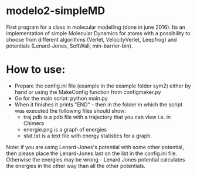 # modelo2-simpleMD
First program for a class in molecular modelling (done in june 2016). Its an implementation of simple Molecular Dynamics for atoms with a possibility to choose from different algorithms (Verlet, VelocityVerlet, Leepfrog) and potentials (Lenard-Jones, SoftWall, min-barrier-bin).

# How to use:
* Prepare the config.ini file (example in the example folder sym2) either by hand or using the MakeConfig function from configmaker.py
* Go for the main script: python main.py
* When it finishes it prints "END" - then in the folder in which the script was executed the following files should show:
    - traj.pdb is a pdb file with a trajectory that you can view i.e. in Chimera
    - energie.png is a graph of energies
    - stat.txt is a text file with energy statistics for a graph.
    
Note: if you are using Lenard-Jones's potential with some other potential, then please place the Lenard-Jones last on the list in the config.ini file. Otherwise the energies may be wrong - Lenard Jones potential calculates the energies in the other way than all the other potentials.
